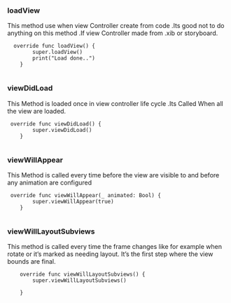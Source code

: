 ### loadView
This method use when view Controller create from code .Its good not to do anything on this method .If view Controller made from .xib or storyboard.

```
  override func loadView() {
        super.loadView()
        print("Load done..")
    }
    
```
### viewDidLoad
This Method is loaded once in view controller life cycle .Its Called When all the view are loaded. 

```
 override func viewDidLoad() {
        super.viewDidLoad()
    }
    
```
### viewWillAppear
This Method is called every time before the view are visible to and before any animation are configured
```
 override func viewWillAppear(_ animated: Bool) {
        super.viewWillAppear(true)
    }
    
```
### viewWillLayoutSubviews
This method is called every time the frame changes like for example when rotate or it’s marked as needing layout. It’s the first step where the view bounds are final.

```
    override func viewWillLayoutSubviews() {
        super.viewWillLayoutSubviews()
        
    }
```
